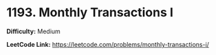 # 1193. Monthly Transactions I

**Difficulty:** Medium

**LeetCode Link:** https://leetcode.com/problems/monthly-transactions-i/

